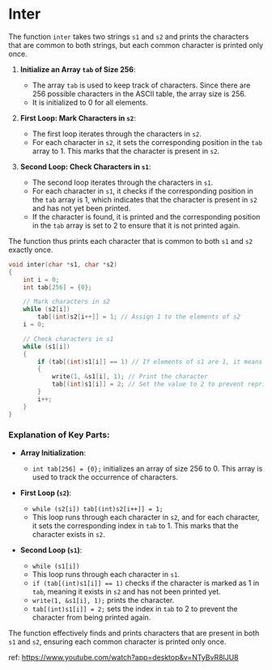 # Inter

The function `inter` takes two strings `s1` and `s2` and prints the characters that are common to both strings, but each common character is printed only once. 

1. **Initialize an Array `tab` of Size 256**:
   - The array `tab` is used to keep track of characters. Since there are 256 possible characters in the ASCII table, the array size is 256.
   - It is initialized to 0 for all elements.

2. **First Loop: Mark Characters in `s2`**:
   - The first loop iterates through the characters in `s2`.
   - For each character in `s2`, it sets the corresponding position in the `tab` array to 1. This marks that the character is present in `s2`.

3. **Second Loop: Check Characters in `s1`**:
   - The second loop iterates through the characters in `s1`.
   - For each character in `s1`, it checks if the corresponding position in the `tab` array is 1, which indicates that the character is present in `s2` and has not yet been printed.
   - If the character is found, it is printed and the corresponding position in the `tab` array is set to 2 to ensure that it is not printed again.

The function thus prints each character that is common to both `s1` and `s2` exactly once.


```c
void inter(char *s1, char *s2)
{
	int i = 0;
	int tab[256] = {0};

	// Mark characters in s2
	while (s2[i])
		tab[(int)s2[i++]] = 1; // Assign 1 to the elements of s2
	i = 0;

	// Check characters in s1
	while (s1[i])
	{
		if (tab[(int)s1[i]] == 1) // If elements of s1 are 1, it means they are in s2
		{
			write(1, &s1[i], 1); // Print the character
			tab[(int)s1[i]] = 2; // Set the value to 2 to prevent reprinting
		}
		i++;
	}
}
```

### Explanation of Key Parts:

- **Array Initialization**:
  - `int tab[256] = {0};` initializes an array of size 256 to 0. This array is used to track the occurrence of characters.

- **First Loop (`s2`)**:
  - `while (s2[i]) tab[(int)s2[i++]] = 1;`
  - This loop runs through each character in `s2`, and for each character, it sets the corresponding index in `tab` to 1. This marks that the character exists in `s2`.

- **Second Loop (`s1`)**:
  - `while (s1[i])`
  - This loop runs through each character in `s1`.
  - `if (tab[(int)s1[i]] == 1)` checks if the character is marked as 1 in `tab`, meaning it exists in `s2` and has not been printed yet.
  - `write(1, &s1[i], 1);` prints the character.
  - `tab[(int)s1[i]] = 2;` sets the index in `tab` to 2 to prevent the character from being printed again.

The function effectively finds and prints characters that are present in both `s1` and `s2`, ensuring each common character is printed only once.

ref: https://www.youtube.com/watch?app=desktop&v=NTyBvR8lJU8
